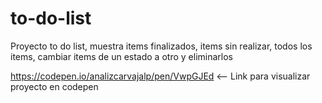 # to-do-list

Proyecto to do list, muestra items finalizados, items sin realizar, todos los items, cambiar items de un estado a otro y eliminarlos

https://codepen.io/analizcarvajalp/pen/VwpGJEd <-- Link para visualizar proyecto en codepen
